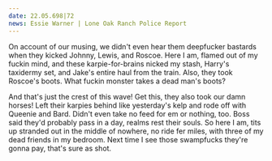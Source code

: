 ```yaml
---
date: 22.05.698|72
news: Essie Warner | Lone Oak Ranch Police Report
---
```


On account of our musing, we didn't even hear them deepfucker bastards when they kicked Johnny, Lewis, and Roscoe. Here I am, flamed out of my fuckin mind, and these karpie-for-brains nicked my stash, Harry's taxidermy set, and Jake's entire haul from the train. Also, they took Roscoe's boots. What fuckin monster takes a dead man's boots?

And that's just the crest of this wave! Get this, they also took our damn horses! Left their karpies behind like yesterday's kelp and rode off with Queenie and Bard. Didn't even take no feed for em or nothing, too. Boss said they'd probably pass in a day, realms rest their souls. So here I am, tits up stranded out in the middle of nowhere, no ride fer miles, with three of my dead friends in my bedroom. Next time I see those swampfucks they're gonna pay, that's sure as shot.
